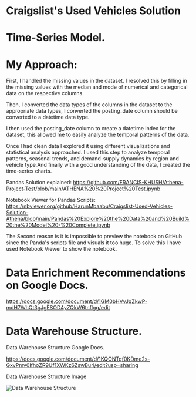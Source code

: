 # Craigslist's Used Vehicles Solution

# Time-Series Model.
# My Approach:

First, I handled the missing values in the dataset. I resolved this by filling in the missing values with the median and mode of numerical and categorical data on the respective columns.

Then, I converted the data types of the columns in the dataset to the appropriate data types, I converted the posting_date column should be converted to a datetime data type.

I then used the posting_date column to create a datetime index for the dataset, this allowed me to easily analyze the temporal patterns of the data.

Once I had clean data I explored it using different visualizations and statistical analysis approached. I used this step to analyze temporal patterns, seasonal trends, and demand-supply dynamics by region and vehicle type.And finally with a good understanding of the data, I created the time-series charts.

Pandas Solution explained: https://github.com/FRANCIS-KHUSH/Athena-Project-Test/blob/main/ATHENA%20%20Project%20Test.ipynb



Notebook Viewer for Pandas Scripts: https://nbviewer.org/github/HarunMbaabu/Craigslist-Used-Vehicles-Solution-Athena/blob/main/Pandas%20Explore%20the%20Data%20and%20Build%20the%20Model%20-%20Complete.ipynb

The Second reason is it is impossible to preview the notebook on GitHub since the Panda's scripts file and visuals it too huge. To solve this I have used Notebook Viewer to show the notebook.

# Data Enrichment Recommendations on Google Docs.

https://docs.google.com/document/d/1GM0bHVvJqZkwP-mdH7WhQt3gJgESOD4yZQkW6tnflgg/edit

# Data Warehouse Structure.
Data Warehouse Structure Google Docs.

https://docs.google.com/document/d/1KQONTgf0KDme2s-GxvPmv0IfhoZR9Uf1XWKz6ZswBu4/edit?usp=sharing

Data Warehouse Structure Image

![Data Warehouse Structure](https://github.com/FRANCIS-KHUSH/Athena-Project-Test/assets/65183442/666cb3d5-d716-4c82-87f4-730462e6c307)
